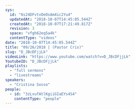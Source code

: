 ```yaml
---
sys:
  id: "6s24DFvtvOeOsAm4ic2Yu4"
  updatedAt: "2018-10-07T14:45:05.544Z"
  createdAt: "2018-10-07T17:21:49.817Z"
  revision: 3
  space: "vfgh62eq5a4k"
  contentType: "videos"
date: "2018-10-07T14:45:05.544Z"
title: "09/26/2018 | (Pastor Cris)"
slug: "D_JBcDFjjLk"
videoLink: "https://www.youtube.com/watch?v=D_JBcDFjjLk"
YoutubeID: "D_JBcDFjjLk"
playlists:
  - "full sermons"
  - "livestreams"
speakers:
  - "Cristina Sosso"
people:
  - id: "3zLvufAtlKgiiGIaEYs4S4"
    contentType: "people"
---
```

